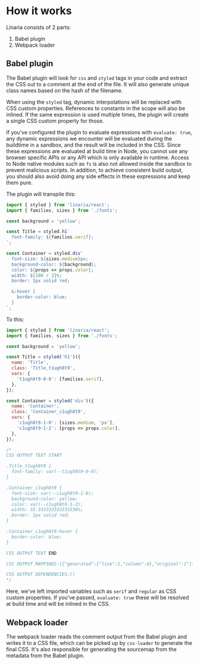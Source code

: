 # How it works

Linaria consists of 2 parts:

1. Babel plugin
2. Webpack loader

## Babel plugin

The Babel plugin will look for `css` and `styled` tags in your code and extract the CSS out to a comment at the end of the file. It will also generate unique class names based on the hash of the filename.

When using the `styled` tag, dynamic interpolations will be replaced with CSS custom properties. References to constants in the scope will also be inlined. If the same expression is used multiple times, the plugin will create a single CSS custom property for those.

If you've configured the plugin to evaluate expressions with `evaluate: true`, any dynamic expressions we encounter will be evaluated during the buildtime in a sandbox, and the result will be included in the CSS. Since these expressions are evaluated at build time in Node, you cannot use any browser specific APIs or any API which is only available in runtime. Access to Node native modules such as `fs` is also not allowed inside the sandbox to prevent malicious scripts. In addition, to achieve consistent build output, you should also avoid doing any side effects in these expressions and keep them pure.

The plugin will transpile this:

```js
import { styled } from 'linaria/react';
import { families, sizes } from './fonts';

const background = 'yellow';

const Title = styled.h1`
  font-family: ${families.serif};
`;

const Container = styled.div`
  font-size: ${sizes.medium}px;
  background-color: ${background};
  color: ${props => props.color};
  width: ${100 / 3}%;
  border: 1px solid red;

  &:hover {
    border-color: blue;
  }
`;
```

To this:

```js
import { styled } from 'linaria/react';
import { families, sizes } from './fonts';

const background = 'yellow';

const Title = styled('h1')({
  name: 'Title',
  class: 'Title_t1ugh8t9',
  vars: {
    't1ugh8t9-0-0': [families.serif],
  },
});

const Container = styled('div')({
  name: 'Container',
  class: 'Container_c1ugh8t9',
  vars: {
    'c1ugh8t9-1-0': [sizes.medium, 'px'],
    'c1ugh8t9-1-2': [props => props.color],
  },
});

/*
CSS OUTPUT TEXT START

.Title_t1ugh8t9 {
  font-family: var(--t1ugh8t9-0-0);
}

.Container_c1ugh8t9 {
  font-size: var(--c1ugh8t9-1-0);
  background-color: yellow;
  color: var(--c1ugh8t9-1-2);
  width: 33.333333333333336%;
  border: 1px solid red;
}

.Container_c1ugh8t9:hover {
  border-color: blue;
}

CSS OUTPUT TEXT END

CSS OUTPUT MAPPINGS:[{"generated":{"line":1,"column":0},"original":{"line":3,"column":6},"name":"Title_t1ugh8t9"},{"generated":{"line":5,"column":0},"original":{"line":7,"column":6},"name":"Container_c1ugh8t9"}]

CSS OUTPUT DEPENDENCIES:[]
*/
```

Here, we've left imported variables such as `serif` and `regular` as CSS custom properties. If you've passed, `evaluate: true` these will be resolved at build time and will be inlined in the CSS.

## Webpack loader

The webpack loader reads the comment output from the Babel plugin and writes it to a CSS file, which can be picked up by `css-loader` to generate the final CSS. It's also responsible for generating the sourcemap from the metadata from the Babel plugin.
